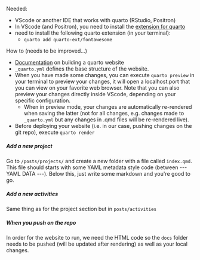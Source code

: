 Needed:

- VScode or another IDE that works with quarto (RStudio, Positron)
- In VScode (and Positron), you need to install the [extension for quarto](https://marketplace.visualstudio.com/items?itemName=quarto.quarto)
- need to install the following quarto extension (in your terminal):
  - `quarto add quarto-ext/fontawesome`
 
How to (needs to be improved...)

- [Documentation](https://quarto.org/docs/websites/) on building a quarto website
- `_quarto.yml` defines the base structure of the website.
- When you have made some changes, you can execute `quarto preview` in your terminal to preview your changes, it will open a localhost:port that you can view on your favorite web browser. Note that you can also preview your changes directly inside VScode, depending on your specific configuration.
  - When in preview mode, your changes are automatically re-rendered when saving the latter (not for all changes, e.g. changes made to `_quarto.yml` but any changes in .qmd files will be re-rendered live). 
- Before deploying your website (i.e. in our case, pushing changes on the git repo), execute `quarto render`

##### Add a new project

Go to `/posts/projects/` and create a new folder with a file called `index.qmd`. This file should starts with some YAML metadata style code (between --- YAML DATA ---). Below this, just write some markdown and you're good to go.

##### Add a new activities

Same thing as for the project section but in `posts/activities`

##### When you push on the repo

In order for the website to run, we need the HTML code so the `docs` folder needs to be pushed (will be updated after rendering) as well as your local changes.
